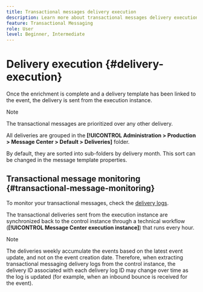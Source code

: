 ```yaml
---
title: Transactional messages delivery execution
description: Learn more about transactional messages delivery execution and monitoring
feature: Transactional Messaging
role: User
level: Beginner, Intermediate
---
```


# Delivery execution {#delivery-execution}

Once the enrichment is complete and a delivery template has been linked to the event, the delivery is sent from the execution instance.

>[!NOTE]
>
>The transactional messages are prioritized over any other delivery.

All deliveries are grouped in the **[!UICONTROL Administration > Production > Message Center > Default > Deliveries]** folder.

By default, they are sorted into sub-folders by delivery month. This sort can be changed in the message template properties.

## Transactional message monitoring {#transactional-message-monitoring}

To monitor your transactional messages, check the [delivery logs](send.md).

The transactional deliveries sent from the execution instance are synchronized back to the control instance through a technical workflow (**[!UICONTROL Message Center execution instance]**) that runs every hour.
 
>[!NOTE]
>
>The deliveries weekly accumulate the events based on the latest event update, and not on the event creation date. Therefore, when extracting transactional messaging delivery logs from the control instance, the delivery ID associated with each delivery log ID may change over time as the log is updated (for example, when an inbound bounce is received for the event).

<!--
To monitor the activity and running of the execution instance(s), see [Transactional messaging reports](transactional-messaging-reports.md).-->
